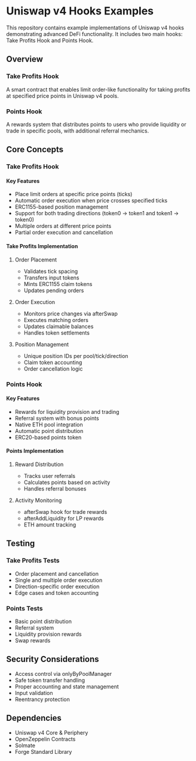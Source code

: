 # Uniswap v4 Hooks Examples

This repository contains example implementations of Uniswap v4 hooks demonstrating advanced DeFi functionality. It includes two main hooks: Take Profits Hook and Points Hook.

## Overview

### Take Profits Hook

A smart contract that enables limit order-like functionality for taking profits at specified price points in Uniswap v4 pools.

### Points Hook

A rewards system that distributes points to users who provide liquidity or trade in specific pools, with additional referral mechanics.

## Core Concepts

### Take Profits Hook

#### Key Features

- Place limit orders at specific price points (ticks)
- Automatic order execution when price crosses specified ticks
- ERC1155-based position management
- Support for both trading directions (token0 → token1 and token1 → token0)
- Multiple orders at different price points
- Partial order execution and cancellation

#### Take Profits Implementation

1. Order Placement

   - Validates tick spacing
   - Transfers input tokens
   - Mints ERC1155 claim tokens
   - Updates pending orders

2. Order Execution

   - Monitors price changes via afterSwap
   - Executes matching orders
   - Updates claimable balances
   - Handles token settlements

3. Position Management
   - Unique position IDs per pool/tick/direction
   - Claim token accounting
   - Order cancellation logic

### Points Hook

#### Key Features

- Rewards for liquidity provision and trading
- Referral system with bonus points
- Native ETH pool integration
- Automatic point distribution
- ERC20-based points token

#### Points Implementation

1. Reward Distribution

   - Tracks user referrals
   - Calculates points based on activity
   - Handles referral bonuses

2. Activity Monitoring

   - afterSwap hook for trade rewards
   - afterAddLiquidity for LP rewards
   - ETH amount tracking

## Testing

### Take Profits Tests

- Order placement and cancellation
- Single and multiple order execution
- Direction-specific order execution
- Edge cases and token accounting

### Points Tests

- Basic point distribution
- Referral system
- Liquidity provision rewards
- Swap rewards

## Security Considerations

- Access control via onlyByPoolManager
- Safe token transfer handling
- Proper accounting and state management
- Input validation
- Reentrancy protection

## Dependencies

- Uniswap v4 Core & Periphery
- OpenZeppelin Contracts
- Solmate
- Forge Standard Library
